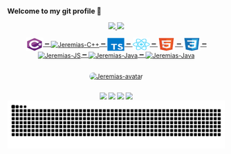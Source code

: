 ### Welcome to my git profile 👋

<div align="center">
  <a href="https://github.com/JeremiasAlgonz">
  <img height="180em" src="https://github-readme-stats.vercel.app/api?username=JeremiasAlgonz&show_icons=true&theme=onedark&include_all_commits=true&count_private=true"/>
  <img height="180em" src="https://github-readme-stats.vercel.app/api/top-langs/?username=JeremiasAlgonz&layout=compact&langs_count=7&theme=dracula"/>
</div>
  
  <div  align="center" style="display: inline_block"><br>
  <img align="center" alt="Jeremias-Csharp" height="30" width="40" src="https://raw.githubusercontent.com/devicons/devicon/master/icons/csharp/csharp-original.svg">
    ➖
  <img align="center" alt="Jeremias-C++" height="30" width="40" src="https://cdn.jsdelivr.net/gh/devicons/devicon/icons/cplusplus/cplusplus-original.svg">
    ➖
  <img align="center" alt="Jeremias-Ts" height="30" width="40" src="https://raw.githubusercontent.com/devicons/devicon/master/icons/typescript/typescript-plain.svg">
    ➖
  <img align="center" alt="Jeremias-React" height="30" width="40" src="https://raw.githubusercontent.com/devicons/devicon/master/icons/react/react-original.svg">
    ➖
  <img align="center" alt="Jeremias-HTML" height="30" width="40" src="https://raw.githubusercontent.com/devicons/devicon/master/icons/html5/html5-original.svg">
    ➖
  <img align="center" alt="Jeremias-CSS" height="30" width="40" src="https://raw.githubusercontent.com/devicons/devicon/master/icons/css3/css3-original.svg">
    ➖
  <img align="center" alt="Jeremias-JS" height="30" width="30" src="https://cdn.discordapp.com/attachments/959968100793598022/992473100442669138/script-java.png">
    ➖
  <img align="center" alt="Jeremias-Java" height="30" width="40" src="https://cdn.jsdelivr.net/gh/devicons/devicon/icons/java/java-original.svg" />
    ➖
   <img align="center" alt="Jeremias-Java" height="70" width="80" src="https://cdn.jsdelivr.net/gh/devicons/devicon/icons/sqlite/sqlite-original-wordmark.svg" />
    <!--<img align="center" alt="Jeremias-Python" height="30" width="40" src="https://raw.githubusercontent.com/devicons/devicon/master/icons/python/python-original.svg">-->
  
</div>
  
  ##
  
  <div align="center">
    <div>
  <img align="center" alt="Jeremias-avatar" height="150" style="border-radius:50px;"      src="https://i.imgur.com/Z6aOaKR.gif">
  </div>
    
  ##
  <a href="https://instagram.com/jeremiasgoncalez" target="_blank"><img src="https://img.shields.io/badge/Instagram-E4405F?style=for-the-badge&logo=instagram&logoColor=white" target="_blank"></a>
 <a href="https://discord.gg/aNmWTEJegs" target="_blank"><img src="https://img.shields.io/badge/Discord-7289DA?style=for-the-badge&logo=discord&logoColor=white" target="_blank"></a> 
  <a href = "mailto:jeremiasgoncalez@gmail.com"><img src="https://img.shields.io/badge/-Gmail-%23333?style=for-the-badge&logo=gmail&logoColor=white" target="_blank"></a>
  <a href="https://www.linkedin.com/in/jeremias-gonçalez-2aa7a9233" target="_blank"><img src="https://img.shields.io/badge/-LinkedIn-%230077B5?style=for-the-badge&logo=linkedin&logoColor=white" target="_blank"></a> 
    ![snake gif](https://github.com/JeremiasAlgonz/JeremiasAlgonz/blob/output/github-contribution-grid-snake.svg)
  </div>
  
